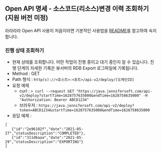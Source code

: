 ## Open API 명세 - 소스코드(리소스)변경 이력 조회하기 (지원 버전 미정)

라라라라
Open API 사용이 처음이라면 기본적인 사용법을 [README](/README.md)를 참고하여 숙지합니다.

### 진행 상태 조회하기
- 현재 상태를 조회합니다. 어떤 작업이 진행 중이고 대기 중인지 알 수 있습니다. 진행 단계의 자세한 기록은 뷰서버의 RDB Export 로그파일에 기록됩니다.
- Method : GET
- Path 형식 : `http(s)://<호스트>:<포트>/api-v2/deploy/[도메인ID]`
- 요청 예제
  - curl : `> curl --request GET "https://java.jennifersoft.com/api-v2/deploy?startTime=1628757635000&endTime=1628758635000" -H "Authorization: Bearer ABCD1234"`
  - 브라우저 : `https://java.jennifersoft.com/api-v2/deploy?token=ABCD1234&startTime=1628757635000&endTime=1628758635000`
- 응답 예제 : 
```
[
   {"id":"2e96102f","date":"2021-05-27","statusDescription":"COMPLETED"},
   {"id":"311d6aaa","date":"2021-05-29","statusDescription":"EXPORTING"}
]
```
